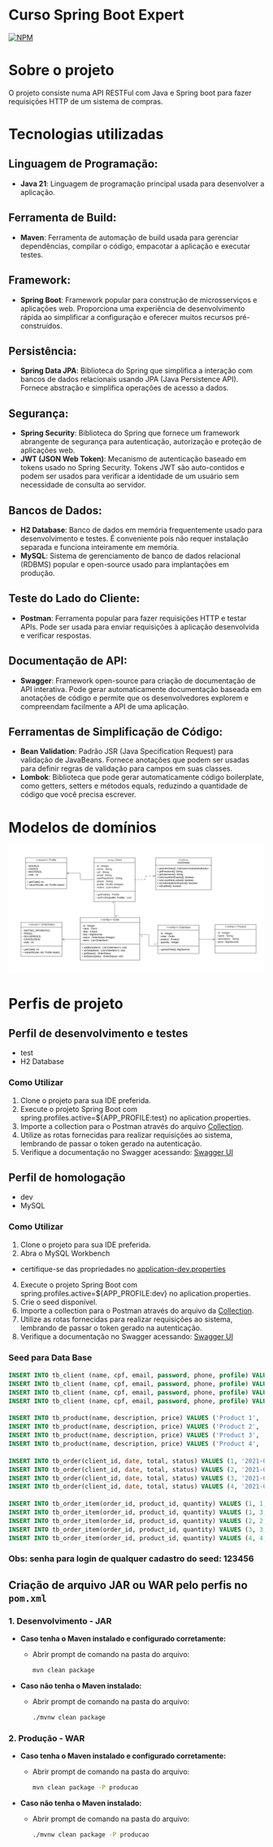 # Curso Spring Boot Expert

[![NPM](https://img.shields.io/npm/l/react)](https://github.com/douglasfragoso/intensivo-java-spring/blob/main/LICENSE) 

# Sobre o projeto
O projeto consiste numa API RESTFul com Java e Spring boot para fazer requisições HTTP de um sistema de compras. 

# Tecnologias utilizadas

## Linguagem de Programação:

- **Java 21**: Linguagem de programação principal usada para desenvolver a aplicação.

## Ferramenta de Build:

- **Maven**: Ferramenta de automação de build usada para gerenciar dependências, compilar o código, empacotar a aplicação e executar testes.

## Framework:

- **Spring Boot**: Framework popular para construção de microsserviços e aplicações web. Proporciona uma experiência de desenvolvimento rápida ao simplificar a configuração e oferecer muitos recursos pré-construídos.

## Persistência:

- **Spring Data JPA**: Biblioteca do Spring que simplifica a interação com bancos de dados relacionais usando JPA (Java Persistence API). Fornece abstração e simplifica operações de acesso a dados.

## Segurança:

- **Spring Security**: Biblioteca do Spring que fornece um framework abrangente de segurança para autenticação, autorização e proteção de aplicações web.
- **JWT (JSON Web Token)**: Mecanismo de autenticação baseado em tokens usado no Spring Security. Tokens JWT são auto-contidos e podem ser usados para verificar a identidade de um usuário sem necessidade de consulta ao servidor.

## Bancos de Dados:

- **H2 Database**: Banco de dados em memória frequentemente usado para desenvolvimento e testes. É conveniente pois não requer instalação separada e funciona inteiramente em memória.
- **MySQL**: Sistema de gerenciamento de banco de dados relacional (RDBMS) popular e open-source usado para implantações em produção.

## Teste do Lado do Cliente:

- **Postman**: Ferramenta popular para fazer requisições HTTP e testar APIs. Pode ser usada para enviar requisições à aplicação desenvolvida e verificar respostas.

## Documentação de API:

- **Swagger**: Framework open-source para criação de documentação de API interativa. Pode gerar automaticamente documentação baseada em anotações de código e permite que os desenvolvedores explorem e compreendam facilmente a API de uma aplicação.

## Ferramentas de Simplificação de Código:

- **Bean Validation**: Padrão JSR (Java Specification Request) para validação de JavaBeans. Fornece anotações que podem ser usadas para definir regras de validação para campos em suas classes.
- **Lombok**: Biblioteca que pode gerar automaticamente código boilerplate, como getters, setters e métodos equals, reduzindo a quantidade de código que você precisa escrever.

# Modelos de domínios 

![Modelo de domínio](<UML - Spring boot Expert_page-0001.jpg>)

# Perfis de projeto

## Perfil de desenvolvimento e testes
 - test
 - H2 Database

### Como Utilizar

1. Clone o projeto para sua IDE preferida.
2. Execute o projeto Spring Boot com spring.profiles.active=${APP_PROFILE:test} no aplication.properties.
3. Importe a collection para o Postman através do arquivo [Collection](<Spring Boot Expert.postman_collection.json>).
4. Utilize as rotas fornecidas para realizar requisições ao sistema, lembrando de passar o token gerado na autenticação.
5. Verifique a documentação no Swagger acessando: [Swagger UI](http://localhost:8080/swagger-ui/index.html)


## Perfil de homologação
 - dev
 - MySQL

### Como Utilizar

1. Clone o projeto para sua IDE preferida.
2. Abra o MySQL Workbench
  - certifique-se das propriedades no [application-dev.properties](src/main/resources/application-dev.properties)
4. Execute o projeto Spring Boot com spring.profiles.active=${APP_PROFILE:dev} no aplication.properties.
5. Crie o seed disponível. 
6. Importe a collection para o Postman através do arquivo da [Collection](<Spring Boot Expert.postman_collection.json>).
7. Utilize as rotas fornecidas para realizar requisições ao sistema, lembrando de passar o token gerado na autenticação.
8. Verifique a documentação no Swagger acessando: [Swagger UI](http://localhost:8080/swagger-ui/index.html)

### Seed para Data Base

```sql
INSERT INTO tb_client (name, cpf, email, password, phone, profile) VALUES ('Douglas Fragoso', '12345678900', 'douglas@email.com', '$2a$12$Up0GoWwsrIAcdWGvuzTPuu/4OgMYIuzNA2EAEidm/DUPfksgFYGuG', '81523456789', 3);
INSERT INTO tb_client (name, cpf, email, password, phone, profile) VALUES ('Maria Silva', '12345678901', 'maria@email.com','$2a$12$Up0GoWwsrIAcdWGvuzTPuu/4OgMYIuzNA2EAEidm/DUPfksgFYGuG', '81123458789', 2);
INSERT INTO tb_client (name, cpf, email, password, phone, profile) VALUES ('João Pereira', '12345678902', 'joao@email.com', '$2a$12$Up0GoWwsrIAcdWGvuzTPuu/4OgMYIuzNA2EAEidm/DUPfksgFYGuG','81113456789', 1);
INSERT INTO tb_client (name, cpf, email, password, phone, profile) VALUES ('Ana Fragoso', '12345678903', 'ana@email.com', '$2a$12$Up0GoWwsrIAcdWGvuzTPuu/4OgMYIuzNA2EAEidm/DUPfksgFYGuG', '81823459789', 1);

INSERT INTO tb_product(name, description, price) VALUES ('Product 1', 'Description 1', 100.00);
INSERT INTO tb_product(name, description, price) VALUES ('Product 2', 'Description 2', 200.00);
INSERT INTO tb_product(name, description, price) VALUES ('Product 3', 'Description 3', 300.00);
INSERT INTO tb_product(name, description, price) VALUES ('Product 4', 'Description 4', 400.00);

INSERT INTO tb_order(client_id, date, total, status) VALUES (1, '2021-06-20T19:53:07Z', 500.00, 2);
INSERT INTO tb_order(client_id, date, total, status) VALUES (2, '2021-06-20T19:53:07Z', 400.00, 1);
INSERT INTO tb_order(client_id, date, total, status) VALUES (3, '2021-06-20T19:53:07Z', 300.00, 3);
INSERT INTO tb_order(client_id, date, total, status) VALUES (4, '2021-06-20T19:53:07Z', 800.00, 4);

INSERT INTO tb_order_item(order_id, product_id, quantity) VALUES (1, 1, 2);
INSERT INTO tb_order_item(order_id, product_id, quantity) VALUES (1, 3, 1);
INSERT INTO tb_order_item(order_id, product_id, quantity) VALUES (2, 2, 2);
INSERT INTO tb_order_item(order_id, product_id, quantity) VALUES (3, 3, 1);
INSERT INTO tb_order_item(order_id, product_id, quantity) VALUES (4, 4, 2);
```
### Obs: senha para login de qualquer cadastro do seed: 123456

## Criação de arquivo JAR ou WAR pelo perfis no `pom.xml`

### 1. Desenvolvimento - JAR

- **Caso tenha o Maven instalado e configurado corretamente:**
  - Abrir prompt de comando na pasta do arquivo:
    ```sh
    mvn clean package
    ```

- **Caso não tenha o Maven instalado:**
  - Abrir prompt de comando na pasta do arquivo:
    ```sh
    ./mvnw clean package
    ```

### 2. Produção - WAR

- **Caso tenha o Maven instalado e configurado corretamente:**
  - Abrir prompt de comando na pasta do arquivo:
    ```sh
    mvn clean package -P producao
    ```

- **Caso não tenha o Maven instalado:**
  - Abrir prompt de comando na pasta do arquivo:
    ```sh
    ./mvnw clean package -P producao
    ```

